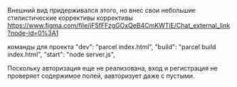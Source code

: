 Внешний вид придерживался этого, но внес свои небольшие стилистические коррективы коррективы
https://www.figma.com/file/jF5fFFzgGOxQeB4CmKWTiE/Chat_external_link?node-id=0%3A1

команды для проекта
"dev": "parcel index.html",
"build": "parcel build index.html",
"start": "node server.js",

Поскольку авторизация еще не реализована, вход и регистрация не проверяет содержимое полей, аавторизует даже с пустыми.

